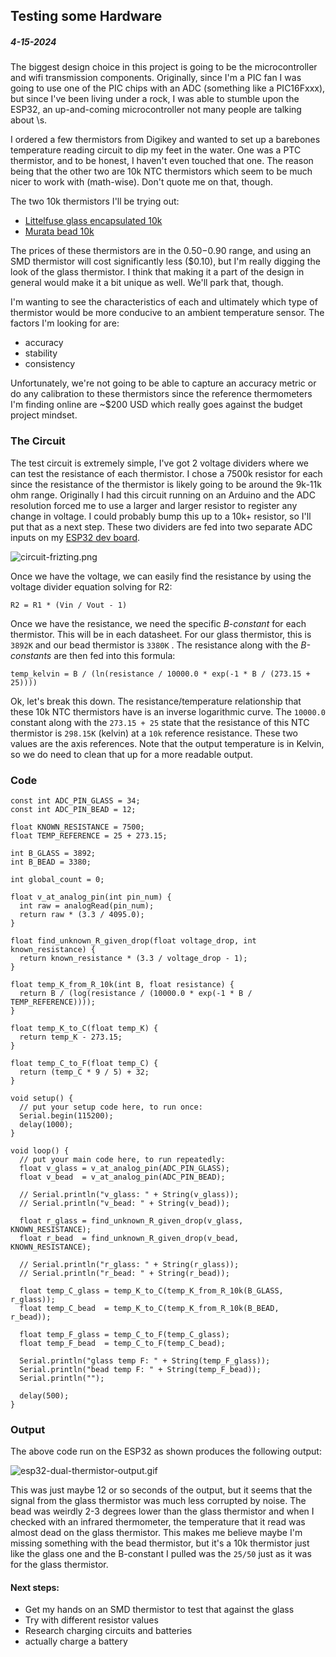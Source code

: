 ## Testing some Hardware

##### 4-15-2024
  

The biggest design choice in this project is going to be the microcontroller and wifi transmission components. Originally, since I'm a PIC fan I was going to use one of the PIC chips with an ADC (something like a PIC16Fxxx), but since I've been living under a rock, I was able to stumble upon the ESP32, an up-and-coming microcontroller not many people are talking about \\s.

  

I ordered a few thermistors from Digikey and wanted to set up a barebones temperature reading circuit to dip my feet in the water. One was a PTC thermistor, and to be honest, I haven't even touched that one. The reason being that the other two are 10k NTC thermistors which seem to be much nicer to work with (math-wise). Don't quote me on that, though.

  

The two 10k thermistors I'll be trying out:

*   [Littelfuse glass encapsulated 10k](https://www.digikey.com/en/products/detail/littelfuse-inc/103FG1K/4027447)
*   [Murata bead 10k](https://www.digikey.com/en/products/detail/murata-electronics/NXFT15XH103FA1B025/5797781)

  

The prices of these thermistors are in the $0.50-$0.90 range, and using an SMD thermistor will cost significantly less ($0.10), but I'm really digging the look of the glass thermistor. I think that making it a part of the design in general would make it a bit unique as well. We'll park that, though.

  

I'm wanting to see the characteristics of each and ultimately which type of thermistor would be more conducive to an ambient temperature sensor. The factors I'm looking for are:

*   accuracy
*   stability
*   consistency

  

Unfortunately, we're not going to be able to capture an accuracy metric or do any calibration to these thermistors since the reference thermometers I'm finding online are ~$200 USD which really goes against the budget project mindset.

  

### The Circuit

The test circuit is extremely simple, I've got 2 voltage dividers where we can test the resistance of each thermistor. I chose a 7500k resistor for each since the resistance of the thermistor is likely going to be around the 9k-11k ohm range. Originally I had this circuit running on an Arduino and the ADC resolution forced me to use a larger and larger resistor to register any change in voltage. I could probably bump this up to a 10k+ resistor, so I'll put that as a next step. These two dividers are fed into two separate ADC inputs on my [ESP32 dev board](https://www.digikey.com/en/products/detail/espressif-systems/ESP32-PICO-KIT/9381703).

  

![circuit-frizting.png](/wifi-thermometer/circuit-fritzing.png)

  

Once we have the voltage, we can easily find the resistance by using the voltage divider equation solving for R2:

<pre><code class="language-clike">R2 = R1 * (Vin / Vout - 1)</code></pre>

Once we have the resistance, we need the specific _B-constant_ for each thermistor. This will be in each datasheet. For our glass thermistor, this is `3892K` and our bead thermistor is `3380K` . The resistance along with the _B-constants_ are then fed into this formula:

<pre><code class="language-clike">temp_kelvin = B / (ln(resistance / 10000.0 * exp(-1 * B / (273.15 + 25))))</code></pre>

Ok, let's break this down. The resistance/temperature relationship that these 10k NTC thermistors have is an inverse logarithmic curve. The `10000.0` constant along with the `273.15 + 25` state that the resistance of this NTC thermistor is `298.15K` (kelvin) at a `10k` reference resistance. These two values are the axis references. Note that the output temperature is in Kelvin, so we do need to clean that up for a more readable output.

### Code

<pre class="line-numbers"><code class="language-clike">const int ADC_PIN_GLASS = 34;
const int ADC_PIN_BEAD = 12;

float KNOWN_RESISTANCE = 7500;
float TEMP_REFERENCE = 25 + 273.15;

int B_GLASS = 3892;
int B_BEAD = 3380;

int global_count = 0;

float v_at_analog_pin(int pin_num) {
  int raw = analogRead(pin_num);
  return raw * (3.3 / 4095.0);
}

float find_unknown_R_given_drop(float voltage_drop, int known_resistance) {
  return known_resistance * (3.3 / voltage_drop - 1);
}

float temp_K_from_R_10k(int B, float resistance) {
  return B / (log(resistance / (10000.0 * exp(-1 * B / TEMP_REFERENCE))));
}

float temp_K_to_C(float temp_K) {
  return temp_K - 273.15;
}

float temp_C_to_F(float temp_C) {
  return (temp_C * 9 / 5) + 32;
}

void setup() {
  // put your setup code here, to run once:
  Serial.begin(115200);
  delay(1000);
}

void loop() {
  // put your main code here, to run repeatedly:
  float v_glass = v_at_analog_pin(ADC_PIN_GLASS);
  float v_bead  = v_at_analog_pin(ADC_PIN_BEAD);

  // Serial.println("v_glass: " + String(v_glass));
  // Serial.println("v_bead: " + String(v_bead));

  float r_glass = find_unknown_R_given_drop(v_glass, KNOWN_RESISTANCE);
  float r_bead  = find_unknown_R_given_drop(v_bead,  KNOWN_RESISTANCE);

  // Serial.println("r_glass: " + String(r_glass));
  // Serial.println("r_bead: " + String(r_bead));

  float temp_C_glass = temp_K_to_C(temp_K_from_R_10k(B_GLASS, r_glass));
  float temp_C_bead  = temp_K_to_C(temp_K_from_R_10k(B_BEAD,  r_bead));

  float temp_F_glass = temp_C_to_F(temp_C_glass);
  float temp_F_bead  = temp_C_to_F(temp_C_bead);

  Serial.println("glass temp F: " + String(temp_F_glass));
  Serial.println("bead temp F: " + String(temp_F_bead));
  Serial.println("");

  delay(500);
}</code></pre>

### Output

The above code run on the ESP32 as shown produces the following output:

![esp32-dual-thermistor-output.gif](/wifi-thermometer/esp32-dual-thermistor-output.gif)

  

This was just maybe 12 or so seconds of the output, but it seems that the signal from the glass thermistor was much less corrupted by noise. The bead was weirdly 2-3 degrees lower than the glass thermistor and when I checked with an infrared thermometer, the temperature that it read was almost dead on the glass thermistor. This makes me believe maybe I'm missing something with the bead thermistor, but it's a 10k thermistor just like the glass one and the B-constant I pulled was the `25/50` just as it was for the glass thermistor.

  

#### Next steps:

*   Get my hands on an SMD thermistor to test that against the glass
*   Try with different resistor values
*   Research charging circuits and batteries
*   actually charge a battery

